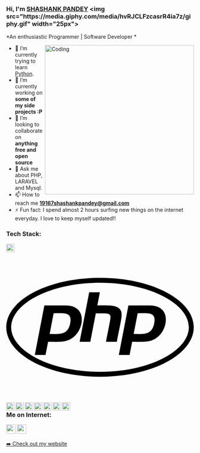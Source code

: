 ### Hi, I'm [SHASHANK PANDEY]([https://shashank02051997.github.io/](https://github.com/Shashank01k)) <img src="https://media.giphy.com/media/hvRJCLFzcasrR4ia7z/giphy.gif" width="25px">

*An enthusiastic Programmer | Software Developer *

<img align="right" alt="Coding" width="400" src="https://camo.githubusercontent.com/7de37139d0b4c1ce40865e799b446c0e963a3dd8fb68d239707237c40604fa3d/68747470733a2f2f63646e2e6472696262626c652e636f6d2f75736572732f3733303730332f73637265656e73686f74732f363538313234332f6176656e746f2e676966">

- 🌱 I’m currently trying to learn [Python](https://www.python.org/).
- 🔭 I’m currently working on **some of my side projects :P**
- 👯 I’m looking to collaborate on **anything free and open source**
- 💬 Ask me about PHP, LARAVEL and Mysql.
- 📫 How to reach me **19167shashankpandey@gmail.com**
- ⚡ Fun fact: I spend almost 2 hours surfing new things on the internet everyday. I love to keep myself updated!!

### Tech Stack:

<img align="left" alt="shashank | pub" width="22px" src="https://cdn.jsdelivr.net/npm/simple-icons@v3/icons/php.svg" />

<svg xmlns="http://www.w3.org/2000/svg" viewBox="0 0 640 512"><path d="M320 104.5c171.4 0 303.2 72.2 303.2 151.5S491.3 407.5 320 407.5c-171.4 0-303.2-72.2-303.2-151.5S148.7 104.5 320 104.5m0-16.8C143.3 87.7 0 163 0 256s143.3 168.3 320 168.3S640 349 640 256 496.7 87.7 320 87.7zM218.2 242.5c-7.9 40.5-35.8 36.3-70.1 36.3l13.7-70.6c38 0 63.8-4.1 56.4 34.3zM97.4 350.3h36.7l8.7-44.8c41.1 0 66.6 3 90.2-19.1 26.1-24 32.9-66.7 14.3-88.1-9.7-11.2-25.3-16.7-46.5-16.7h-70.7L97.4 350.3zm185.7-213.6h36.5l-8.7 44.8c31.5 0 60.7-2.3 74.8 10.7 14.8 13.6 7.7 31-8.3 113.1h-37c15.4-79.4 18.3-86 12.7-92-5.4-5.8-17.7-4.6-47.4-4.6l-18.8 96.6h-36.5l32.7-168.6zM505 242.5c-8 41.1-36.7 36.3-70.1 36.3l13.7-70.6c38.2 0 63.8-4.1 56.4 34.3zM384.2 350.3H421l8.7-44.8c43.2 0 67.1 2.5 90.2-19.1 26.1-24 32.9-66.7 14.3-88.1-9.7-11.2-25.3-16.7-46.5-16.7H417l-32.8 168.7z"/></svg>
<img align="left" alt="shashank | pub" width="22px" src="https://cdn.jsdelivr.net/npm/simple-icons@v3/icons/mysql.svg" />
<img align="left" alt="shashank | pub" width="22px" src="https://cdn.jsdelivr.net/npm/simple-icons@v3/icons/html5.svg" />
<img align="left" alt="shashank | pub" width="22px" src="https://cdn.jsdelivr.net/npm/simple-icons@v3/icons/laravel.svg" />
<img align="left" alt="shashank | pub" width="22px" src="https://cdn.jsdelivr.net/npm/simple-icons@v3/icons/redis.svg" />
<img align="left" alt="shashank | pub" width="22px" src="https://cdn.jsdelivr.net/npm/simple-icons@v3/icons/javascript.svg" />
<img align="left" alt="shashank | pub" width="22px" src="https://cdn.jsdelivr.net/npm/simple-icons@v3/icons/git.svg" />
<img align="left" alt="shashank | pub" width="22px" src="https://cdn.jsdelivr.net/npm/simple-icons@v3/icons/python.svg" />
<br />

### Me on Internet:

<p><a href="https://twitter.com/home?lang=en"><img src="https://img.shields.io/badge/twitter-%231DA1F2.svg?&style=for-the-badge&logo=twitter&logoColor=white" height=25></a> <a href="https://www.linkedin.com/in/shashank-pandey-3123b51b4/"><img src="https://img.shields.io/badge/linkedin-%230077B5.svg?&style=for-the-badge&logo=linkedin&logoColor=white" height=25></a> 
<p><a href="https://shashank01k.github.io/shashank01">➡️ Check out my website</a></p>
<br />
<br />
